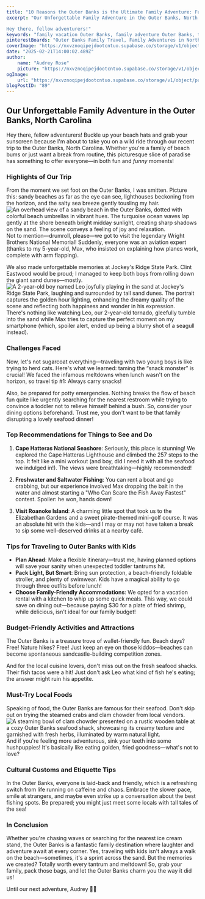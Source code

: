 ```yaml
---
title: "10 Reasons the Outer Banks is the Ultimate Family Adventure: Fun, Food, and Flying Lessons!"
excerpt: "Our Unforgettable Family Adventure in the Outer Banks, North Carolina

Hey there, fellow adventurers!"
keywords: "family vacation Outer Banks, family adventure Outer Banks, travel tips Outer Banks with kids, things to do in Outer Banks, Outer Banks family attractions, visiting Wright Brothers National Memorial, Outer Banks beaches for families, Jockey's Ridge State Park activities, best seafood in Outer Banks, budget-friendly Outer Banks activities, family-friendly accommodations Outer Banks, Outer Banks cultural customs, local foods Outer Banks, Cape Hatteras National Seashore, family travel North Carolina, outdoor activities Outer Banks, fishing in Outer Banks, Roanoke Island attractions, packing tips for beach vacation, kid-friendly dining in Outer Banks"
pinterestBoards: "Outer Banks Family Travel, Family Adventures in North Carolina, Family Travel Tips, Beach Vacation Ideas"
coverImage: "https://nxvznoqipejdootcntuo.supabase.co/storage/v1/object/public/travel-blog-images/image_89_0.png"
date: "2025-02-21T14:00:02.489Z"
author:
    name: "Audrey Rose"
    picture: "https://nxvznoqipejdootcntuo.supabase.co/storage/v1/object/public/character-reference/audrey_avatar_square.png?t=2024-12-21T13%3A26%3A30.307Z"
ogImage:
    url: "https://nxvznoqipejdootcntuo.supabase.co/storage/v1/object/public/travel-blog-images/image_89_0.png"
blogPostID: "89"
---
```

    

## Our Unforgettable Family Adventure in the Outer Banks, North Carolina

Hey there, fellow adventurers! Buckle up your beach hats and grab your sunscreen because I'm about to take you on a wild ride through our recent trip to the Outer Banks, North Carolina. Whether you're a family of beach bums or just want a break from routine, this picturesque slice of paradise has something to offer everyone—in both fun and *funny* moments!

### Highlights of Our Trip

From the moment we set foot on the Outer Banks, I was smitten. Picture this: sandy beaches as far as the eye can see, lighthouses beckoning from the horizon, and the salty sea breeze gently tousling my hair. ![An overhead view of a sandy beach in the Outer Banks, dotted with colorful beach umbrellas in vibrant hues. The turquoise ocean waves lap gently at the shore beneath bright midday sunlight, creating sharp shadows on the sand. The scene conveys a feeling of joy and relaxation.](https://nxvznoqipejdootcntuo.supabase.co/storage/v1/object/public/travel-blog-images/image_89_0.png) Not to mention—drumroll, please—we got to visit the legendary Wright Brothers National Memorial! Suddenly, everyone was an aviation expert (thanks to my 5-year-old, Max, who insisted on explaining how planes work, complete with arm flapping).

We also made unforgettable memories at Jockey's Ridge State Park. Clint Eastwood would be proud; I managed to keep both boys from rolling down the giant sand dunes—mostly. ![A 2-year-old boy named Leo joyfully playing in the sand at Jockey's Ridge State Park, laughing and surrounded by tall sand dunes. The portrait captures the golden hour lighting, enhancing the dreamy quality of the scene and reflecting both happiness and wonder in his expression.](https://nxvznoqipejdootcntuo.supabase.co/storage/v1/object/public/travel-blog-images/image_89_3.png) There's nothing like watching Leo, our 2-year-old tornado, gleefully tumble into the sand while Max tries to capture the perfect moment on my smartphone (which, spoiler alert, ended up being a blurry shot of a seagull instead).

### Challenges Faced

Now, let's not sugarcoat everything—traveling with two young boys is like trying to herd cats. Here's what we learned: taming the “snack monster” is crucial! We faced the infamous meltdowns when lunch wasn't on the horizon, so travel tip #1: Always carry snacks! 

Also, be prepared for potty emergencies. Nothing breaks the flow of beach fun quite like urgently searching for the nearest restroom while trying to convince a toddler not to relieve himself behind a bush. So, consider your dining options beforehand. Trust me, you don't want to be that family disrupting a lovely seafood dinner!

### Top Recommendations for Things to See and Do

1. **Cape Hatteras National Seashore**: Seriously, this place is stunning! We explored the Cape Hatteras Lighthouse and climbed the 257 steps to the top. It felt like a mini workout (and boy, did I need it with all the seafood we indulged in!). The views were breathtaking—highly recommended!
   
2. **Freshwater and Saltwater Fishing**: You can rent a boat and go crabbing, but our experience involved Max dropping the bait in the water and almost starting a "Who Can Scare the Fish Away Fastest" contest. Spoiler: he won, hands down!

3. **Visit Roanoke Island**: A charming little spot that took us to the Elizabethan Gardens and a sweet pirate-themed mini-golf course. It was an absolute hit with the kids—and I may or may not have taken a break to sip some well-deserved drinks at a nearby café.

### Tips for Traveling to Outer Banks with Kids

- **Plan Ahead**: Make a flexible itinerary—trust me, having planned options will save your sanity when unexpected toddler tantrums hit.
- **Pack Light, But Smart**: Bring sun protection, a beach-friendly foldable stroller, and plenty of swimwear. Kids have a magical ability to go through three outfits before lunch!
- **Choose Family-Friendly Accommodations**: We opted for a vacation rental with a kitchen to whip up some quick meals. This way, we could save on dining out—because paying $30 for a plate of fried shrimp, while delicious, isn't ideal for our family budget!

### Budget-Friendly Activities and Attractions

The Outer Banks is a treasure trove of wallet-friendly fun. Beach days? Free! Nature hikes? Free! Just keep an eye on those kiddos—beaches can become spontaneous sandcastle-building competition zones.

And for the local cuisine lovers, don't miss out on the fresh seafood shacks. Their fish tacos were a hit! Just don't ask Leo what kind of fish he's eating; the answer might ruin his appetite.

### Must-Try Local Foods

Speaking of food, the Outer Banks are famous for their seafood. Don't skip out on trying the steamed crabs and clam chowder from local vendors. ![A steaming bowl of clam chowder presented on a rustic wooden table at a cozy Outer Banks seafood shack, showcasing its creamy texture and garnished with fresh herbs, illuminated by warm natural light.](https://nxvznoqipejdootcntuo.supabase.co/storage/v1/object/public/travel-blog-images/image_89_2.png) And if you're feeling more adventurous, sink your teeth into some hushpuppies! It's basically like eating golden, fried goodness—what's not to love?

### Cultural Customs and Etiquette Tips

In the Outer Banks, everyone is laid-back and friendly, which is a refreshing switch from life running on caffeine and chaos. Embrace the slower pace, smile at strangers, and maybe even strike up a conversation about the best fishing spots. Be prepared; you might just meet some locals with tall tales of the sea!

### In Conclusion

Whether you're chasing waves or searching for the nearest ice cream stand, the Outer Banks is a fantastic family destination where laughter and adventure await at every corner. Yes, traveling with kids isn't always a walk on the beach—sometimes, it's a sprint across the sand. But the memories we created? Totally worth every tantrum and meltdown! So, grab your family, pack those bags, and let the Outer Banks charm you the way it did us!

Until our next adventure,
Audrey 🌊✨